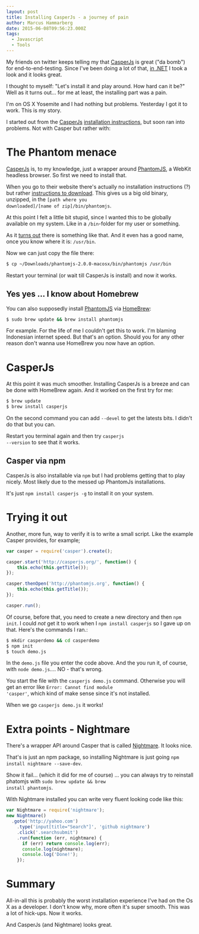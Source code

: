 ```yaml
---
layout: post
title: Installing CasperJs - a journey of pain
author: Marcus Hammarberg
date: 2015-06-08T09:56:23.000Z
tags:
  - Javascript
  - Tools
---
```


My friends on twitter keeps telling my that [CasperJs](http://casperjs.org/) is great ("da bomb") for end-to-end-testing. Since I've been doing a lot of that, [in .NET](http://www.marcusoft.net/2012/05/specflow-page-objects-and.html) I took a look and it looks great.

I thought to myself: "Let's install it and play around. How hard can it be?" Well as it turns out... for me at least, the installing part was a pain.

I'm on OS X Yosemite and I had nothing but problems. Yesterday I got it to work. This is my story.

<!-- excerpt-end -->

I started out from the [CasperJs](http://casperjs.org) [installation instructions](http://docs.casperjs.org/en/latest/installation.html), but soon ran into problems. Not with Casper but rather with:

# The Phantom menace
[CasperJs](http://casperjs.org/) is, to my knowledge, just a wrapper around [PhantomJS](http://www.phantomjs.org/), a WebKit headless browser. So first we need to install that.

When you go to their website there's actually no installation instructions (?) but rather [instructions to download](http://phantomjs.org/download.html). This gives us a big old binary, unzipped, in the <code>[path where you downloaded]/[name of zip]/bin/phantomjs</code>.

At this point I felt a little bit stupid, since I wanted this to be globally available on my system. Like in a <code>/bin</code>-folder for my user or something.

As it [turns out](http://superuser.com/questions/7150/mac-osx-conventional-places-where-binary-files-should-live) there is something like that. And it even has a good name, once you know where it is: <code>/usr/bin</code>.

Now we can just copy the file there:

```bash
$ cp ~/Downloads/phantomjs-2.0.0-macosx/bin/phantomjs /usr/bin
```

Restart your terminal (or wait till CasperJs is install) and now it works.

## Yes yes ... I know about Homebrew
You can also supposedly install [PhantomJS](http://www.phantomjs.org/) via [HomeBrew](http://brew.sh/):

```bash
$ sudo brew update && brew install phantomjs
```

For example. For the life of me I couldn't get this to work. I'm blaming Indonesian internet speed. But that's an option. Should you for any other reason don't wanna use HomeBrew you now have an option.

# CasperJs
At this point it was much smoother. Installing CasperJs is a breeze and can be done with HomeBrew again. And it worked on the first try for me:

```bash
$ brew update
$ brew install casperjs
```

On the second command you can add <code>--devel</code> to get the latests bits. I didn't do that but you can.

Restart you terminal again and then try <code>casperjs --version</code> to see that it works.

## Casper via npm
CasperJs is also installable via <code>npm</code> but I had problems getting that to play nicely. Most likely due to the messed up PhantomJs installations.

It's just <code>npm install casperjs -g</code> to install it on your system.

# Trying it out
Another, more fun, way to verify it is to write a small script. Like the example Casper provides, for example;

```javascript
var casper = require('casper').create();

casper.start('http://casperjs.org/', function() {
    this.echo(this.getTitle());
});

casper.thenOpen('http://phantomjs.org', function() {
    this.echo(this.getTitle());
});

casper.run();
```

Of course, before that, you need to create a new directory and then <code>npm init</code>. I could *not* get it to work when I <code>npm install casperjs</code> so I gave up on that. Here's the commands I ran.:

```bash
$ mkdir casperdemo && cd casperdemo
$ npm init
$ touch demo.js
```

In the <code>demo.js</code> file you enter the code above. And the you run it, of course, with <code>node demo.js</code>.... NO - that's wrong.

You start the file with the <code>casperjs demo.js</code> command. Otherwise you will get an error like <code>Error: Cannot find module 'casper'</code>, which kind of make sense since it's not installed.

When we go <code>casperjs demo.js</code> it works!

# Extra points - Nightmare

There's a wrapper API around Casper that is called [Nightmare](https://www.npmjs.com/package/nightmare). It looks nice.

That's is just an npm package, so installing Nightmare is just going <code>npm install nightmare --save-dev</code>.

Show it fail... (which it did for me of course) ... you can always try to reinstall phatomjs with <code>sudo brew update && brew install phantomjs</code>.

With Nightmare installed you can write very fluent looking code like this:

```javascript
var Nightmare = require('nightmare');
new Nightmare()
  .goto('http://yahoo.com')
    .type('input[title="Search"]', 'github nightmare')
    .click('.searchsubmit')
    .run(function (err, nightmare) {
      if (err) return console.log(err);
      console.log(nightmare);
      console.log('Done!');
    });
```


# Summary
All-in-all this is probably the worst installation experience I've had on the Os X as a developer. I don't know why, more often it's super smooth. This was a lot of hick-ups. Now it works.

And CasperJs (and Nightmare) looks great.